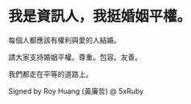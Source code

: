 # 我是資訊人，我挺婚姻平權。

每個人都應該有權利與愛的人結婚。

請大家支持婚姻平權。尊重。包容。友善。

我們都走在平等的道路上。

Signed by Roy Huang (黃廉哲) @ 5xRuby

